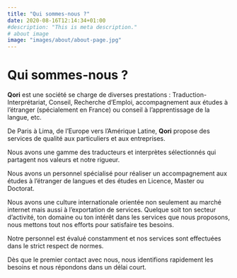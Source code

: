 ```yaml
---
title: "Qui sommes-nous ?"
date: 2020-08-16T12:14:34+01:00
#description: "This is meta description."
# about image
image: "images/about/about-page.jpg"
---
```

# Qui sommes-nous ?

**Qori** est une société se charge de diverses prestations : Traduction-Interprétariat, Conseil, Recherche d’Emploi, accompagnement aux études à l’étranger (spécialement en France) ou conseil à l’apprentissage de la langue, etc.

De Paris à Lima, de l’Europe vers l’Amérique Latine, **Qori** propose des services de qualité aux particuliers et aux entreprises.

Nous avons une gamme des traducteurs et interprètes sélectionnés qui partagent nos valeurs et notre rigueur.

Nous avons un personnel spécialisé pour réaliser un accompagnement aux études à l’étranger de langues et des études en Licence, Master ou Doctorat.

Nous avons une culture internationale orientée non seulement au marché internet mais aussi à l’exportation de services. Quelque soit ton secteur d’activité, ton domaine ou ton intérêt dans les services que nous proposons, nous mettons tout nos efforts pour satisfaire tes besoins.

Notre personnel est évalué constamment et nos services sont effectuées dans le strict respect de normes.

Dès que le premier contact avec nous, nous identifions rapidement les besoins et nous répondons dans un délai court.
